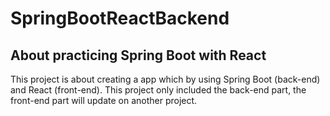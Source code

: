 # SpringBootReactBackend

## About practicing Spring Boot with React
This project is about creating a app which by using Spring Boot (back-end) and React (front-end).
This project only included the back-end part, the front-end part will update on another project.
